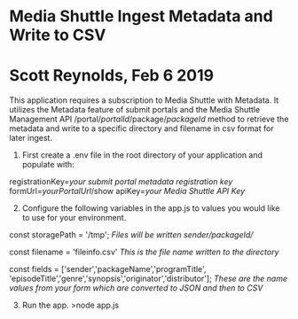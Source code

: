 # Media Shuttle Ingest Metadata and Write to CSV
# Scott Reynolds, Feb 6 2019

This application requires a subscription to Media Shuttle with Metadata.
It utilizes the Metadata feature of submit portals and the Media Shuttle
Management API /portal/*portalId*/package/*packageId* method to retrieve
the metadata and write to a specific directory and filename in csv format
for later ingest.

1. First create a .env file in the root directory of your application and
populate with:

registrationKey=*your submit portal metadata registration key*
formUrl=*yourPortalUrl*/show
apiKey=*your Media Shuttle API Key*

2. Configure the following variables in the app.js to values you would like
to use for your environment. 

const storagePath = '/tmp';
*Files will be written sender/packageId/*

const filename = 'fileinfo.csv'
*This is the file name written to the directory*

const fields = ['sender','packageName','programTitle', 'episodeTitle','genre','synopsis','originator','distributor'];
*These are the name values from your form which are converted to JSON and then to CSV*

3. Run the app. >node app.js